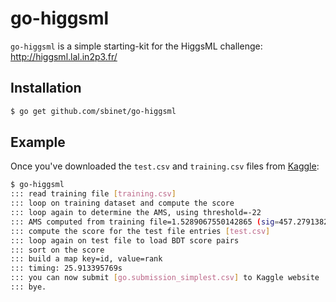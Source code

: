 go-higgsml
==========

`go-higgsml` is a simple starting-kit for the HiggsML challenge:
  http://higgsml.lal.in2p3.fr/


## Installation

```sh
$ go get github.com/sbinet/go-higgsml
```

## Example

Once you've downloaded the `test.csv` and `training.csv` files from
[Kaggle](https://www.kaggle.com/c/connectomics/data):

```sh
$ go-higgsml
::: read training file [training.csv]
::: loop on training dataset and compute the score
::: loop again to determine the AMS, using threshold=-22
::: AMS computed from training file=1.5289067550142865 (sig=457.2791382866634, bkg=89291.91212537605)
::: compute the score for the test file entries [test.csv]
::: loop again on test file to load BDT score pairs
::: sort on the score
::: build a map key=id, value=rank
::: timing: 25.913395769s
::: you can now submit [go.submission_simplest.csv] to Kaggle website
::: bye.
```
